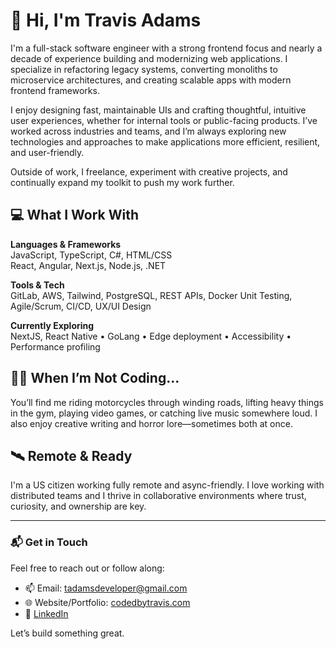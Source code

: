 # 👋 Hi, I'm Travis Adams

I'm a full-stack software engineer with a strong frontend focus and nearly a decade of experience building and modernizing web applications. I specialize in refactoring legacy systems, converting monoliths to microservice architectures, and creating scalable apps with modern frontend frameworks.

I enjoy designing fast, maintainable UIs and crafting thoughtful, intuitive user experiences, whether for internal tools or public-facing products. I’ve worked across industries and teams, and I’m always exploring new technologies and approaches to make applications more efficient, resilient, and user-friendly.

Outside of work, I freelance, experiment with creative projects, and continually expand my toolkit to push my work further.

## 💻 What I Work With

**Languages & Frameworks**  
JavaScript, TypeScript, C#, HTML/CSS  
React, Angular, Next.js, Node.js, .NET

**Tools & Tech**  
GitLab, AWS, Tailwind, PostgreSQL, REST APIs, Docker 
Unit Testing, Agile/Scrum, CI/CD, UX/UI Design

**Currently Exploring**  
NextJS, React Native • GoLang • Edge deployment • Accessibility • Performance profiling

## 🏄‍♂️ When I’m Not Coding...

You’ll find me riding motorcycles through winding roads, lifting heavy things in the gym, playing video games, or catching live music somewhere loud. I also enjoy creative writing and horror lore—sometimes both at once.

## 🛰 Remote & Ready

I'm a US citizen working fully remote and async-friendly. I love working with distributed teams and I thrive in collaborative environments where trust, curiosity, and ownership are key.

---

### 📬 Get in Touch

Feel free to reach out or follow along:

- 📫 Email: tadamsdeveloper@gmail.com  
- 🌐 Website/Portfolio: [codedbytravis.com](https://www.codedbytravis.com)
- 🧾 [LinkedIn](https://www.linkedin.com/in/travis-a-768637a2/)

Let’s build something great.

